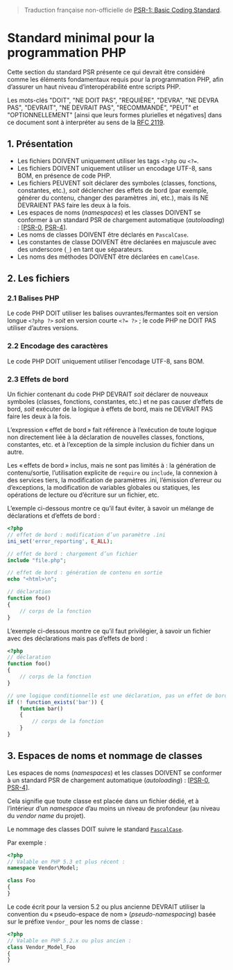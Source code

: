 > Traduction française non-officielle de [PSR-1: Basic Coding Standard](https://www.php-fig.org/psr/psr-1/).

# Standard minimal pour la programmation PHP

Cette section du standard PSR présente ce qui devrait être considéré comme les éléments fondamentaux requis pour la programmation PHP, afin d’assurer un haut niveau d’interopérabilité entre scripts PHP.

Les mots-clés "DOIT", "NE DOIT PAS", "REQUIÈRE", "DEVRA", "NE DEVRA PAS", "DEVRAIT", "NE DEVRAIT PAS", "RECOMMANDÉ", "PEUT" et "OPTIONNELLEMENT" [ainsi que leurs formes plurielles et négatives] dans ce document sont à interpréter au sens de la [RFC 2119](http://www.ietf.org/rfc/rfc2119.txt).

## 1. Présentation

- Les fichiers DOIVENT uniquement utiliser les tags `<?php` ou `<?=`.
- Les fichiers DOIVENT uniquement utiliser un encodage UTF-8, sans BOM, en présence de code PHP.
- Les fichiers PEUVENT soit déclarer des symboles (classes, fonctions, constantes, etc.), _soit_ déclencher des effets de bord (par exemple, générer du contenu, changer des paramètres .ini, etc.), mais ils NE DEVRAIENT PAS faire les deux à la fois.
- Les espaces de noms (_namespaces_) et les classes DOIVENT se conformer à un standard PSR de chargement automatique (_autoloading_) : [[PSR-0](./PSR-0.md), [PSR-4](./PSR-4.md)].
- Les noms de classes DOIVENT être déclarés en `PascalCase`.
- Les constantes de classe DOIVENT être déclarées en majuscule avec des underscore (`_`) en tant que séparateurs.
- Les noms des méthodes DOIVENT être déclarées en `camelCase`.

## 2. Les fichiers

### 2.1 Balises PHP

Le code PHP DOIT utiliser les balises ouvrantes/fermantes soit en version longue `<?php ?>` _soit_ en version courte `<?= ?>` ; le code PHP ne DOIT PAS utiliser d’autres versions.

### 2.2 Encodage des caractères

Le code PHP DOIT uniquement utiliser l’encodage UTF-8, sans BOM.

### 2.3 Effets de bord

Un fichier contenant du code PHP DEVRAIT _soit_ déclarer de nouveaux symboles (classes, fonctions, constantes, etc.) et ne pas causer d’effets de bord, _soit_ exécuter de la logique à effets de bord, mais ne DEVRAIT PAS faire les deux à la fois.

L’expression « effet de bord » fait référence à l’exécution de toute logique non directement liée à la déclaration de nouvelles classes, fonctions, constantes, etc. et à l’exception de la simple inclusion du fichier dans un autre.

Les « effets de bord » inclus, mais ne sont pas limités à : la génération de contenu/sortie, l’utilisation explicite de `require` ou `include`, la connexion à des services tiers, la modification de paramètres .ini, l’émission d’erreur ou d’exceptions, la modification de variables globales ou statiques, les opérations de lecture ou d’écriture sur un fichier, etc.

L’exemple ci-dessous montre ce qu’il faut éviter, à savoir un mélange de déclarations et d’effets de bord :

``` php
<?php
// effet de bord : modification d’un paramètre .ini
ini_set('error_reporting', E_ALL);

// effet de bord : chargement d’un fichier
include "file.php";

// effet de bord : génération de contenu en sortie
echo "<html>\n";

// déclaration
function foo()
{
    // corps de la fonction
}
```

L’exemple ci-dessous montre ce qu’il faut privilégier, à savoir un fichier avec des déclarations mais pas d’effets de bord :

``` php
<?php
// déclaration
function foo()
{
    // corps de la fonction
}

// une logique conditionnelle est une déclaration, pas un effet de bord
if (! function_exists('bar')) {
    function bar()
    {
        // corps de la fonction
    }
}
```

## 3. Espaces de noms et nommage de classes

Les espaces de noms (_namespaces_) et les classes DOIVENT se conformer à un standard PSR de chargement automatique (_autoloading_) : [[PSR-0](./PSR-0.md), [PSR-4](./PSR-4.md)].

Cela signifie que toute classe est placée dans un fichier dédié, et à l’intérieur d’un _namespace_ d’au moins un niveau de profondeur (au niveau du _vendor name_ du projet).

Le nommage des classes DOIT suivre le standard [`PascalCase`](https://techlib.fr/definition/pascalcase.html).

Par exemple :

``` php
<?php
// Valable en PHP 5.3 et plus récent :
namespace Vendor\Model;

class Foo
{
}
```

Le code écrit pour la version 5.2 ou plus ancienne DEVRAIT utiliser la convention du « pseudo-espace de nom » (_pseudo-namespacing_) basée sur le préfixe `Vendor_` pour les noms de classe :

``` php
<?php
// Valable en PHP 5.2.x ou plus ancien :
class Vendor_Model_Foo
{
}
```
